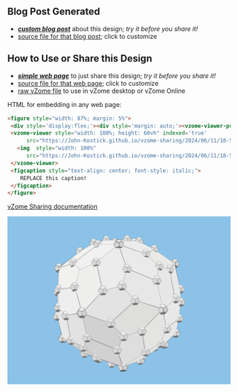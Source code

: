 
## Blog Post Generated

 - [***custom blog post***](<https://John-Kostick.github.io/vzome-sharing/2024/06/11/Catalan-Variation-18-54-03-286Z.html>) about this design; *try it before you share it!*
 - [source file for that blog post](<https://github.com/John-Kostick/vzome-sharing/edit/main/_posts/2024-06-11-Catalan-Variation-18-54-03-286Z.md>); click to customize
 


## How to Use or Share this Design

 - [***simple web page***](<https://John-Kostick.github.io/vzome-sharing/2024/06/11/18-54-03-286Z-Catalan-Variation/>) to just share this design; *try it before you share it!*
 - [source file for that web page](<https://github.com/John-Kostick/vzome-sharing/edit/main/2024/06/11/18-54-03-286Z-Catalan-Variation/index.md>); click to customize
 - [raw vZome file](<https://raw.githubusercontent.com/John-Kostick/vzome-sharing/main/2024/06/11/18-54-03-286Z-Catalan-Variation/Catalan-Variation.vZome>) to use in vZome desktop or vZome Online
 
 HTML for embedding in any web page:
 ```html
<figure style="width: 87%; margin: 5%">
  <div style='display:flex;'><div style='margin: auto;'><vzome-viewer-previous label='prev step'></vzome-viewer-previous><vzome-viewer-next label='next step'></vzome-viewer-next></div></div>
  <vzome-viewer style="width: 100%; height: 60vh" indexed='true'
       src="https://John-Kostick.github.io/vzome-sharing/2024/06/11/18-54-03-286Z-Catalan-Variation/Catalan-Variation.vZome" >
    <img  style="width: 100%"
       src="https://John-Kostick.github.io/vzome-sharing/2024/06/11/18-54-03-286Z-Catalan-Variation/Catalan-Variation.png" >
  </vzome-viewer>
  <figcaption style="text-align: center; font-style: italic;">
     REPLACE this caption!
  </figcaption>
</figure>

 ```

[vZome Sharing documentation](https://vzome.github.io/vzome/sharing.html#how-it-works)

![Image](<Catalan-Variation.png>)

